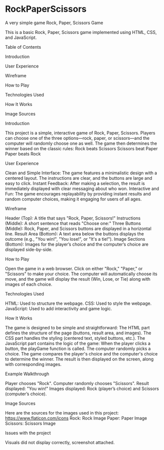 # RockPaperScissors
A very simple game
Rock, Paper, Scissors Game

This is a basic Rock, Paper, Scissors game implemented using HTML, CSS, and JavaScript.

Table of Contents

Introduction

User Experience

Wireframe

How to Play

Technologies Used

How It Works

Image Sources

Introduction

This project is a simple, interactive game of Rock, Paper, Scissors. Players can choose one of the three options—rock, paper, or scissors—and the computer will randomly choose one as well. The game then determines the winner based on the classic rules:
Rock beats Scissors
Scissors beat Paper
Paper beats Rock

User Experience

Clean and Simple Interface: The game features a minimalistic design with a centered layout. The instructions are clear, and the buttons are large and easy to click.
Instant Feedback: After making a selection, the result is immediately displayed with clear messaging about who won.
Interactive and Fun: The game encourages replayability by providing instant results and random computer choices, making it engaging for users of all ages.

Wireframe

Header (Top): A title that says "Rock, Paper, Scissors!"
Instructions (Middle): A short sentence that reads "Choose one:"
Three Buttons (Middle): Rock, Paper, and Scissors buttons are displayed in a horizontal line.
Result Area (Bottom): A text area below the buttons displays the outcome (e.g., "You win!", "You lose!", or "It's a tie!").
Image Sections (Bottom): Images for the player’s choice and the computer’s choice are displayed side-by-side.

How to Play

Open the game in a web browser.
Click on either "Rock," "Paper," or "Scissors" to make your choice.
The computer will automatically choose its move, and the game will display the result (Win, Lose, or Tie) along with images of each choice.

Technologies Used

HTML: Used to structure the webpage.
CSS: Used to style the webpage.
JavaScript: Used to add interactivity and game logic.

How It Works

The game is designed to be simple and straightforward:
The HTML part defines the structure of the page (buttons, result area, and images).
The CSS part handles the styling (centered text, styled buttons, etc.).
The JavaScript part contains the logic of the game:
When the player clicks a button, the playGame function is called.
The computer randomly picks a choice.
The game compares the player's choice and the computer's choice to determine the winner.
The result is then displayed on the screen, along with corresponding images.

Example Walkthrough

Player chooses "Rock".
Computer randomly chooses "Scissors".
Result displayed: "You win!"
Images displayed: Rock (player’s choice) and Scissors (computer’s choice).

Image Sources

Here are the sources for the images used in this project:
https://www.flaticon.com/icons
Rock: Rock Image
Paper: Paper Image
Scissors: Scissors Image

Issues with the project

Visuals did not display correctly, screenshot attached.

